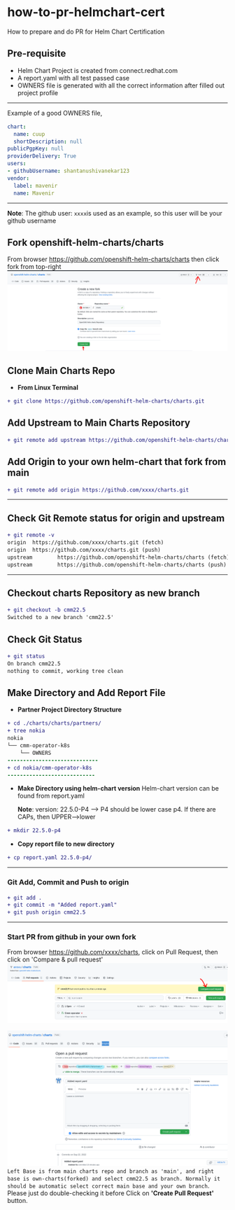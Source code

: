 # how-to-pr-helmchart-cert
How to prepare and do PR for Helm Chart Certification

## Pre-requisite
- Helm Chart Project is created from connect.redhat.com
- A report.yaml with all test passed case
- OWNERS file is generated with all the correct information after filled out project profile 
---
Example of a good OWNERS file,
```yaml
chart:
  name: cuup
  shortDescription: null
publicPgpKey: null
providerDelivery: True
users:
- githubUsername: shantanushivanekar123
vendor:
  label: mavenir
  name: Mavenir
```
---
**Note**: The github user: `xxxx`is used as an example, so this user will be your github username  

## Fork openshift-helm-charts/charts
From browser https://github.com/openshift-helm-charts/charts then click fork from top-right  
![Fork Openshift Helm Chart](img/fork-chart.png "Fork Openshift Helm Chart")

## Clone Main Charts Repo
- **From Linux Terminal**
```diff
+ git clone https://github.com/openshift-helm-charts/charts.git
```
## Add Upstream to Main Charts Repository
```diff
+ git remote add upstream https://github.com/openshift-helm-charts/charts
```

## Add Origin to your own helm-chart that fork from main
```diff
+ git remote add origin https://github.com/xxxx/charts.git
```
---
## Check Git Remote status for origin and upstream
```diff
+ git remote -v
origin  https://github.com/xxxx/charts.git (fetch)
origin  https://github.com/xxxx/charts.git (push)
upstream        https://github.com/openshift-helm-charts/charts (fetch)
upstream        https://github.com/openshift-helm-charts/charts (push)
```
---
## Checkout charts Repository as new branch
```diff
+ git checkout -b cmm22.5
Switched to a new branch 'cmm22.5'
```
## Check Git Status
```diff
+ git status
On branch cmm22.5
nothing to commit, working tree clean
```
## Make Directory and Add Report File
- **Partner Project Directory Structure**
```diff
+ cd ./charts/charts/partners/
+ tree nokia
nokia
└── cmm-operator-k8s
    └── OWNERS
-----------------------------
+ cd nokia/cmm-operator-k8s
----------------------------
```
- **Make Directory using helm-chart version**
  Helm-chart version can be found from report.yaml
  
  **Note**: version: 22.5.0-P4 --> P4 should be lower case p4. If there are CAPs, then UPPER-->lower

```diff
+ mkdir 22.5.0-p4
```
- **Copy report file to new directory**
```diff
+ cp report.yaml 22.5.0-p4/
```
---
### Git Add, Commit and Push to origin
```diff
+ git add .
+ git commit -m "Added report.yaml"
+ git push origin cmm22.5
```
---
### Start PR from github in your own fork
From browser https://github.com/xxxx/charts, click on Pull Request, then click on 'Compare & pull request'
![Compare-pull-request](img/final-pr-merge.png "Compare & Pull-Request")  
  
![Start Final PR](img/pull-request1.png "Start do Helm Chart Final PR")
`Left Base is from main charts repo and branch as 'main', and right base is own-charts(forked) and select cmm22.5 as branch. Normally it should be automatic select correct main base and your own branch`.  
Please just do double-checking it before Click on **'Create Pull Request'** button.  

